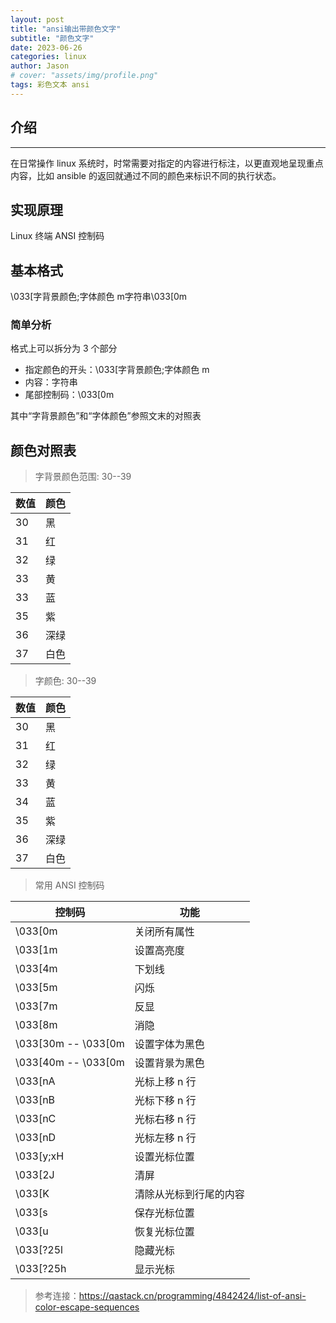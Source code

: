 ```yaml
---
layout: post
title: "ansi输出带颜色文字"
subtitle: "颜色文字"
date: 2023-06-26
categories: linux
author: Jason
# cover: "assets/img/profile.png"
tags: 彩色文本 ansi
---
```


## 介绍

---

在日常操作 linux 系统时，时常需要对指定的内容进行标注，以更直观地呈现重点内容，比如 ansible 的返回就通过不同的颜色来标识不同的执行状态。

## 实现原理

Linux 终端 ANSI 控制码

## 基本格式

\033[字背景颜色;字体颜色 m字符串\033[0m

### 简单分析

格式上可以拆分为 3 个部分

- 指定颜色的开头：\033[字背景颜色;字体颜色 m
- 内容：字符串
- 尾部控制码：\033[0m

其中“字背景颜色”和“字体颜色”参照文末的对照表

## 颜色对照表

> 字背景颜色范围: 30--39

| 数值 | 颜色 |
| ---- | ---- |
| 30   | 黑   |
| 31   | 红   |
| 32   | 绿   |
| 33   | 黄   |
| 33   | 蓝   |
| 35   | 紫   |
| 36   | 深绿 |
| 37   | 白色 |

> 字颜色: 30--39

| 数值 | 颜色 |
| ---- | ---- |
| 30   | 黑   |
| 31   | 红   |
| 32   | 绿   |
| 33   | 黄   |
| 34   | 蓝   |
| 35   | 紫   |
| 36   | 深绿 |
| 37   | 白色 |

> 常用 ANSI 控制码

| 控制码              | 功能                   |
| ------------------- | ---------------------- |
| \033[0m             | 关闭所有属性           |
| \033[1m             | 设置高亮度             |
| \033[4m             | 下划线                 |
| \033[5m             | 闪烁                   |
| \033[7m             | 反显                   |
| \033[8m             | 消隐                   |
| \033[30m -- \033[0m | 设置字体为黑色         |
| \033[40m -- \033[0m | 设置背景为黑色         |
| \033[nA             | 光标上移 n 行          |
| \033[nB             | 光标下移 n 行          |
| \033[nC             | 光标右移 n 行          |
| \033[nD             | 光标左移 n 行          |
| \033[y;xH           | 设置光标位置           |
| \033[2J             | 清屏                   |
| \033[K              | 清除从光标到行尾的内容 |
| \033[s              | 保存光标位置           |
| \033[u              | 恢复光标位置           |
| \033[?25l           | 隐藏光标               |
| \033[?25h           | 显示光标               |

> 参考连接：<https://qastack.cn/programming/4842424/list-of-ansi-color-escape-sequences>
